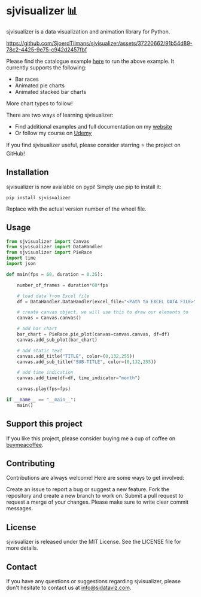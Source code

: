 # sjvisualizer 📊
sjvisualizer is a data visualization and animation library for Python. 

https://github.com/SjoerdTilmans/sjvisualizer/assets/37220662/91b54d89-78c2-4425-9e75-c942d2457fbf

Please find the catalogue example [here](https://github.com/SjoerdTilmans/sjvisualizer/blob/main/Examples/Catalogue.py) to run the above example. It currently supports the following:
- Bar races
- Animated pie charts
- Animated stacked bar charts

More chart types to follow! 

There are two ways of learning sjvisualizer:
- Find additional examples and full documentation on my [website](https://www.sjdataviz.com/software)
- Or follow my course on [Udemy](https://www.sjdataviz.com/course-link)

If you find sjvisualizer useful, please consider starring ⭐ the project on GitHub!

## Installation
sjvisualizer is now available on pypi! Simply use pip to install it:

```
pip install sjvisualizer
```
Replace <version> with the actual version number of the wheel file.

## Usage
```python
from sjvisualizer import Canvas
from sjvisualizer import DataHandler
from sjvisualizer import PieRace
import time
import json

def main(fps = 60, duration = 0.35):

    number_of_frames = duration*60*fps

    # load data from Excel file
    df = DataHandler.DataHandler(excel_file="<Path to EXCEL DATA FILE>", number_of_frames=number_of_frames).df

    # create canvas object, we will use this to draw our elements to
    canvas = Canvas.canvas()

    # add bar chart
    bar_chart = PieRace.pie_plot(canvas=canvas.canvas, df=df)
    canvas.add_sub_plot(bar_chart)

    # add static text
    canvas.add_title("TITLE", color=(0,132,255))
    canvas.add_sub_title("SUB-TITLE", color=(0,132,255))

    # add time indication
    canvas.add_time(df=df, time_indicator="month")

    canvas.play(fps=fps)

if __name__ == "__main__":
    main()
```

## Support this project
If you like this project, please consider buying me a cup of coffee on [buymeacoffee](https://www.buymeacoffee.com/SjoerdTilmans).
    
## Contributing
Contributions are always welcome! Here are some ways to get involved:

Create an issue to report a bug or suggest a new feature.
Fork the repository and create a new branch to work on.
Submit a pull request to request a merge of your changes.
Please make sure to write clear commit messages.

## License
sjvisualizer is released under the MIT License. See the LICENSE file for more details.

## Contact
If you have any questions or suggestions regarding sjvisualizer, please don't hesitate to contact us at info@sjdataviz.com.
